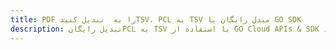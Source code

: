---title: PDF را به  تبدیل کنیدTSV، PCL به TSV مبدل رایگان یا GO SDKdescription: تبدیل رایگانPCL به TSV با استفاده از GO Cloud APIs & SDK همچنین اسناد PDF را در Cloud ایجاد، ویرایش و رندر کنید.---